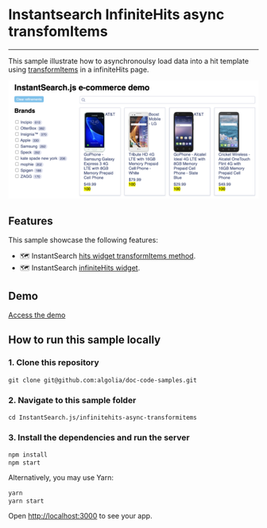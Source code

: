 # Instantsearch InfiniteHits async transfomItems


---

This sample illustrate how to asynchronoulsy load data into a hit template using [transformItems](https://www.algolia.com/doc/api-reference/widgets/hits/js/#widget-param-transformitems) in a infiniteHits page.

<p align="center"><img src="capture.png?raw=true" alt="A capture of the Algolia InfiniteHits async transfomItems" /></p>

## Features

This sample showcase the following features:

- 🗺️ InstantSearch [hits widget transformItems method](https://www.algolia.com/doc/api-reference/widgets/hits/js/#widget-param-transformitems).
- 🗺️ InstantSearch [infiniteHits widget](https://www.algolia.com/doc/api-reference/widgets/infinite-hits/js/).

## Demo

[Access the demo](https://codesandbox.io/s/github/algolia/doc-code-samples/tree/master/InstantSearch.js/infinitehits-async-transformitems)

## How to run this sample locally

### 1. Clone this repository

```
git clone git@github.com:algolia/doc-code-samples.git
```

### 2. Navigate to this sample folder

```
cd InstantSearch.js/infinitehits-async-transformitems
```

### 3. Install the dependencies and run the server

```
npm install
npm start
```

Alternatively, you may use Yarn:

```
yarn
yarn start
```

Open <http://localhost:3000> to see your app.
